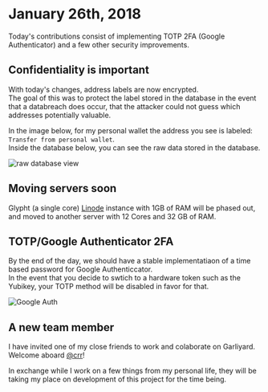 # January 26th, 2018
Today's contributions consist of implementing TOTP 2FA (Google Authenticator) and a few other security improvements.

## Confidentiality is important
With today's changes, address labels are now encrypted.  
The goal of this was to protect the label stored in the database in the event that a databreach does occur, 
that the attacker could not guess which addresses potentially valuable.

In the image below, for my personal wallet the address you see is labeled: `Transfer from personal wallet`.  
Inside the database below, you can see the raw data stored in the database.

![raw database view](https://scrap.elyc.in/F1UZXb7g0d.png)

## Moving servers soon
Glypht (a single core) [Linode](https://linode.com) instance with 1GB of RAM will be phased out, 
and moved to another server with 12 Cores and 32 GB of RAM.

## TOTP/Google Authenticator 2FA
By the end of the day, we should have a stable implementatiaon of a time based password for Google Authenticcator.  
In the event that you decide to swtich to a hardware token such as the Yubikey, your TOTP method will be disabled in favor for that. 

![Google Auth](https://scrap.elyc.in/AoLQXd.png)

## A new team member
I have invited one of my close friends to work and colaborate on Garliyard.  
Welcome aboard [@crr](https://github.com/crr)!

In exchange while I work on a few things from my personal life, they will be taking my place on development of this project for the time being.
